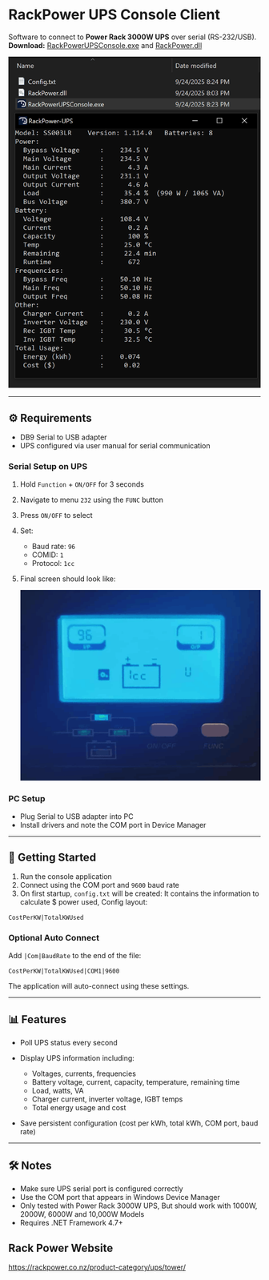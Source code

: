 # RackPower UPS Console Client

Software to connect to **Power Rack 3000W UPS** over serial (RS-232/USB).<br>
**Download:** [RackPowerUPSConsole.exe](https://raw.githubusercontent.com/bmgjet/RackPowerUPS-ConsoleClient/refs/heads/main/RackPowerUPSConsole.exe) and [RackPower.dll](https://raw.githubusercontent.com/bmgjet/RackPowerUPS-ConsoleClient/refs/heads/main/RackPower.dll)


![Screenshot](https://github.com/bmgjet/RackPowerUPS-ConsoleClient/blob/main/PowerRackConsole-Screenshot.png?raw=true)

---

## ⚙️ Requirements

* DB9 Serial to USB adapter
* UPS configured via user manual for serial communication

### Serial Setup on UPS

1. Hold `Function` + `ON/OFF` for 3 seconds
2. Navigate to menu `232` using the `FUNC` button
3. Press `ON/OFF` to select
4. Set:

   * Baud rate: `96`
   * COMID: `1`
   * Protocol: `1cc`
5. Final screen should look like:

   ![Example Screen](https://github.com/bmgjet/RackPowerUPS-ConsoleClient/blob/main/ExampleScreen.png?raw=true)

### PC Setup

* Plug Serial to USB adapter into PC
* Install drivers and note the COM port in Device Manager

---

## 🚀 Getting Started

1. Run the console application
2. Connect using the COM port and `9600` baud rate
3. On first startup, `config.txt` will be created: It contains the information to calculate $ power used, Config layout:

```
CostPerKW|TotalKWUsed
```

### Optional Auto Connect

Add `|Com|BaudRate` to the end of the file:

```
CostPerKW|TotalKWUsed|COM1|9600
```

The application will auto-connect using these settings.

---

## 📊 Features

* Poll UPS status every second
* Display UPS information including:

  * Voltages, currents, frequencies
  * Battery voltage, current, capacity, temperature, remaining time
  * Load, watts, VA
  * Charger current, inverter voltage, IGBT temps
  * Total energy usage and cost
* Save persistent configuration (cost per kWh, total kWh, COM port, baud rate)

---


## 🛠️ Notes

* Make sure UPS serial port is configured correctly
* Use the COM port that appears in Windows Device Manager
* Only tested with Power Rack 3000W UPS, But should work with 1000W, 2000W, 6000W and 10,000W Models
* Requires .NET Framework 4.7+

## Rack Power Website
https://rackpower.co.nz/product-category/ups/tower/
